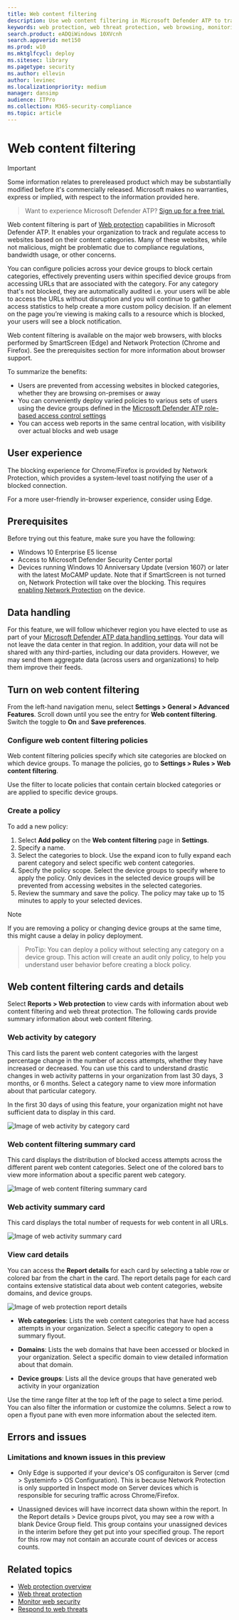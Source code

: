 ```yaml
---
title: Web content filtering
description: Use web content filtering in Microsoft Defender ATP to track and regulate access to websites based on their content categories.
keywords: web protection, web threat protection, web browsing, monitoring, reports, cards, domain list, security, phishing, malware, exploit, websites, network protection, Edge, Internet Explorer, Chrome, Firefox, web browser 
search.product: eADQiWindows 10XVcnh
search.appverid: met150
ms.prod: w10
ms.mktglfcycl: deploy
ms.sitesec: library
ms.pagetype: security
ms.author: ellevin
author: levinec
ms.localizationpriority: medium
manager: dansimp
audience: ITPro
ms.collection: M365-security-compliance 
ms.topic: article
---
```


# Web content filtering

>[!IMPORTANT]
>Some information relates to prereleased product which may be substantially modified before it's commercially released. Microsoft makes no warranties, express or implied, with respect to the information provided here.

>Want to experience Microsoft Defender ATP? [Sign up for a free trial.](https://www.microsoft.com/microsoft-365/windows/microsoft-defender-atp?ocid=docs-wdatp-main-abovefoldlink&rtc=1)

Web content filtering is part of [Web protection](web-protection-overview.md) capabilities in Microsoft Defender ATP. It enables your organization to track and regulate access to websites based on their content categories. Many of these websites, while not malicious, might be problematic due to compliance regulations, bandwidth usage, or other concerns.

You can configure policies across your device groups to block certain categories, effectively preventing users within specified device groups from accessing URLs that are associated with the category. For any category that's not blocked, they are automatically audited i.e. your users will be able to access the URLs without disruption and you will continue to gather access statistics to help create a more custom policy decision. If an element on the page you’re viewing is making calls to a resource which is blocked, your users will see a block notification.

Web content filtering is available on the major web browsers, with blocks performed by SmartScreen (Edge) and Network Protection (Chrome and Firefox). See the prerequisites section for more information about browser support.

To summarize the benefits:

- Users are prevented from accessing websites in blocked categories, whether they are browsing on-premises or away
- You can conveniently deploy varied policies to various sets of users using the device groups defined in the [Microsoft Defender ATP role-based access control settings](https://docs.microsoft.com/windows/security/threat-protection/microsoft-defender-atp/rbac)
- You can access web reports in the same central location, with visibility over actual blocks and web usage

## User experience

The blocking experience for Chrome/Firefox is provided by Network Protection, which provides a system-level toast notifying the user of a blocked connection. 

For a more user-friendly in-browser experience, consider using Edge.

## Prerequisites

Before trying out this feature, make sure you have the following:

- Windows 10 Enterprise E5 license
- Access to Microsoft Defender Security Center portal
- Devices running Windows 10 Anniversary Update (version 1607) or later with the latest MoCAMP update. 
Note that if SmartScreen is not turned on, Network Protection will take over the blocking. This requires [enabling Network Protection](enable-network-protection.md) on the device.

## Data handling

For this feature, we will follow whichever region you have elected to use as part of your [Microsoft Defender ATP data handling settings](https://docs.microsoft.com/windows/security/threat-protection/microsoft-defender-atp/data-storage-privacy). Your data will not leave the data center in that region. In addition, your data will not be shared with any third-parties, including our data providers. However, we may send them aggregate data (across users and organizations) to help them improve their feeds.


## Turn on web content filtering

From the left-hand navigation menu, select **Settings > General > Advanced Features**. Scroll down until you see the entry for **Web content filtering**. Switch the toggle to **On** and **Save preferences**.

### Configure web content filtering policies

Web content filtering policies specify which site categories are blocked on which device groups. To manage the policies, go to **Settings > Rules > Web content filtering**.

Use the filter to locate policies that contain certain blocked categories or are applied to specific device groups.

### Create a policy

To add a new policy:

1. Select **Add policy** on the **Web content filtering** page in **Settings**.
2. Specify a name.
3. Select the categories to block. Use the expand icon to fully expand each parent category and select specific web content categories.
4. Specify the policy scope. Select the device groups to specify where to apply the policy. Only devices in the selected device groups will be prevented from accessing websites in the selected categories.
5. Review the summary and save the policy. The policy may take up to 15 minutes to apply to your selected devices.

>[!NOTE]
>If you are removing a policy or changing device groups at the same time, this might cause a delay in policy deployment.

>ProTip: You can deploy a policy without selecting any category on a device group. This action will create an audit only policy, to help you understand user behavior before creating a block policy. 

## Web content filtering cards and details

Select **Reports > Web protection** to view cards with information about web content filtering and web threat protection. The following cards provide summary information about web content filtering.

### Web activity by category

This card lists the parent web content categories with the largest percentage change in the number of access attempts, whether they have increased or decreased. You can use this card to understand drastic changes in web activity patterns in your organization from last 30 days, 3 months, or 6 months. Select a category name to view more information about that particular category.

In the first 30 days of using this feature, your organization might not have sufficient data to display in this card.

![Image of web activity by category card](images/web-activity-by-category600.png)

### Web content filtering summary card

This card displays the distribution of blocked access attempts across the different parent web content categories. Select one of the colored bars to view more information about a specific parent web category.

![Image of web content filtering summary card](images/web-content-filtering-summary.png)

### Web activity summary card

This card displays the total number of requests for web content in all URLs.

![Image of web activity summary card](images/web-activity-summary.png)

### View card details

You can access the **Report details** for each card by selecting a table row or colored bar from the chart in the card. The report details page for each card contains extensive statistical data about web content categories, website domains, and device groups.

![Image of web protection report details](images/web-protection-report-details.png)

- **Web categories**: Lists the web content categories that have had access attempts in your organization. Select a specific category to open a summary flyout.

- **Domains**: Lists the web domains that have been accessed or blocked in your organization. Select a specific domain to view detailed information about that domain.

- **Device groups**: Lists all the device groups that have generated web activity in your organization

Use the time range filter at the top left of the page to select a time period. You can also filter the information or customize the columns. Select a row to open a flyout pane with even more information about the selected item.


## Errors and issues

### Limitations and known issues in this preview
- Only Edge is supported if your device's OS configuraiton is Server (cmd > Systeminfo > OS Configuration). This is because Network Protection is only supported in Inspect mode on Server devices which is responsible for securing traffic across Chrome/Firefox.

- Unassigned devices will have incorrect data shown within the report. In the Report details > Device groups pivot, you may see a row with a blank Device Group field. This group contains your unassigned devices in the interim before they get put into your specified group. The report for this row may not contain an accurate count of devices or access counts.

## Related topics

- [Web protection overview](web-protection-overview.md)
- [Web threat protection](web-threat-protection.md)
- [Monitor web security](web-protection-monitoring.md)
- [Respond to web threats](web-protection-response.md)

